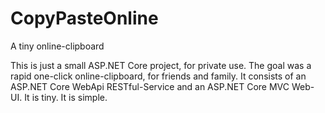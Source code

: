 # CopyPasteOnline
A tiny online-clipboard

This is just a small ASP.NET Core project, for private use. The goal was a rapid one-click online-clipboard, for friends and family. It consists of an ASP.NET Core WebApi RESTful-Service and an ASP.NET Core MVC Web-UI. It is tiny. It is simple.
